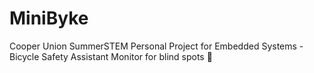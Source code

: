 # MiniByke
Cooper Union SummerSTEM Personal Project for Embedded Systems - Bicycle Safety Assistant Monitor for blind spots :car:
